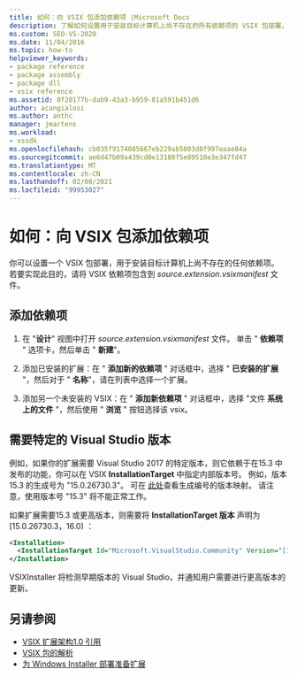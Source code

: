 ```yaml
---
title: 如何：向 VSIX 包添加依赖项 |Microsoft Docs
description: 了解如何设置用于安装目标计算机上尚不存在的所有依赖项的 VSIX 包部署。
ms.custom: SEO-VS-2020
ms.date: 11/04/2016
ms.topic: how-to
helpviewer_keywords:
- package reference
- package assembly
- package dll
- vsix reference
ms.assetid: 8f20177b-dab9-43a3-b959-81a591b451d6
author: acangialosi
ms.author: anthc
manager: jmartens
ms.workload:
- vssdk
ms.openlocfilehash: cb035f9174085667eb229ab5003d8f997eaae84a
ms.sourcegitcommit: ae6d47b09a439cd0e13180f5e89510e3e347fd47
ms.translationtype: MT
ms.contentlocale: zh-CN
ms.lasthandoff: 02/08/2021
ms.locfileid: "99953027"
---
```

# <a name="how-to-add-a-dependency-to-a-vsix-package"></a>如何：向 VSIX 包添加依赖项

你可以设置一个 VSIX 包部署，用于安装目标计算机上尚不存在的任何依赖项。 若要实现此目的，请将 VSIX 依赖项包含到 *source.extension.vsixmanifest* 文件。

## <a name="to-add-a-dependency"></a>添加依赖项

1. 在 "**设计**" 视图中打开 *source.extension.vsixmanifest* 文件。 单击 " **依赖项** " 选项卡，然后单击 " **新建**"。

2. 添加已安装的扩展：在 " **添加新的依赖项** " 对话框中，选择 " **已安装的扩展** "，然后对于 " **名称**"，请在列表中选择一个扩展。

3. 添加另一个未安装的 VSIX：在 " **添加新依赖项** " 对话框中，选择 "文件 **系统上的文件** "，然后使用 " **浏览** " 按钮选择该 vsix。

## <a name="require-a-specific-visual-studio-release"></a>需要特定的 Visual Studio 版本

例如，如果你的扩展需要 Visual Studio 2017 的特定版本，则它依赖于在15.3 中发布的功能，你可以在 VSIX **InstallationTarget** 中指定内部版本号。 例如，版本15.3 的生成号为 "15.0.26730.3"。 可在 [此处](../install/visual-studio-build-numbers-and-release-dates.md)查看生成编号的版本映射。 请注意，使用版本号 "15.3" 将不能正常工作。

如果扩展需要15.3 或更高版本，则需要将 **InstallationTarget 版本** 声明为 [15.0.26730.3，16.0) ：

```xml
<Installation>
  <InstallationTarget Id="Microsoft.VisualStudio.Community" Version="[15.0.26730.3, 16.0)" />
</Installation>
```

VSIXInstaller 将检测早期版本的 Visual Studio，并通知用户需要进行更高版本的更新。

## <a name="see-also"></a>另请参阅

- [VSIX 扩展架构1.0 引用](/previous-versions/dd393700(v=vs.110))
- [VSIX 包的解析](../extensibility/anatomy-of-a-vsix-package.md)
- [为 Windows Installer 部署准备扩展](../extensibility/preparing-extensions-for-windows-installer-deployment.md)